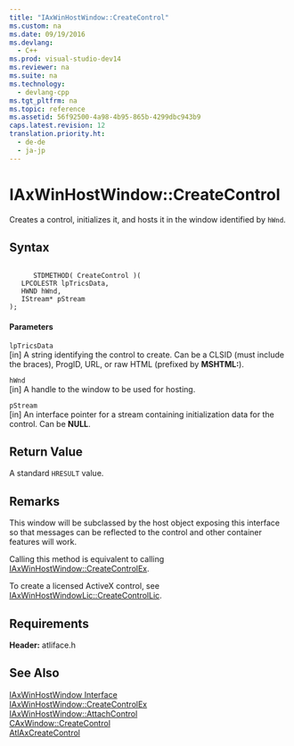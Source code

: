 ```yaml
---
title: "IAxWinHostWindow::CreateControl"
ms.custom: na
ms.date: 09/19/2016
ms.devlang: 
  - C++
ms.prod: visual-studio-dev14
ms.reviewer: na
ms.suite: na
ms.technology: 
  - devlang-cpp
ms.tgt_pltfrm: na
ms.topic: reference
ms.assetid: 56f92500-4a98-4b95-865b-4299dbc943b9
caps.latest.revision: 12
translation.priority.ht: 
  - de-de
  - ja-jp
---
```

# IAxWinHostWindow::CreateControl
Creates a control, initializes it, and hosts it in the window identified by `hWnd`.  
  
## Syntax  
  
```  
  
      STDMETHOD( CreateControl )(  
   LPCOLESTR lpTricsData,  
   HWND hWnd,  
   IStream* pStream   
);  
```  
  
#### Parameters  
 `lpTricsData`  
 [in] A string identifying the control to create. Can be a CLSID (must include the braces), ProgID, URL, or raw HTML (prefixed by **MSHTML:**).  
  
 `hWnd`  
 [in] A handle to the window to be used for hosting.  
  
 `pStream`  
 [in] An interface pointer for a stream containing initialization data for the control. Can be **NULL**.  
  
## Return Value  
 A standard `HRESULT` value.  
  
## Remarks  
 This window will be subclassed by the host object exposing this interface so that messages can be reflected to the control and other container features will work.  
  
 Calling this method is equivalent to calling [IAxWinHostWindow::CreateControlEx](../vs140/IAxWinHostWindow--CreateControlEx.md).  
  
 To create a licensed ActiveX control, see [IAxWinHostWindowLic::CreateControlLic](../vs140/IAxWinHostWindowLic--CreateControlLicEx.md).  
  
## Requirements  
 **Header:** atliface.h  
  
## See Also  
 [IAxWinHostWindow Interface](../vs140/IAxWinHostWindow-Interface.md)   
 [IAxWinHostWindow::CreateControlEx](../vs140/IAxWinHostWindow--CreateControlEx.md)   
 [IAxWinHostWindow::AttachControl](../vs140/IAxWinHostWindow--AttachControl.md)   
 [CAxWindow::CreateControl](../vs140/CAxWindow--CreateControl.md)   
 [AtlAxCreateControl](../vs140/AtlAxCreateControl.md)